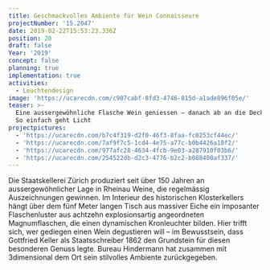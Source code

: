 ```yaml
---
title: Geschmackvolles Ambiente für Wein Connaisseure
projectNumber: '15.2047'
date: 2019-02-22T15:53:23.336Z
position: 20
draft: false
Year: '2019'
concept: false
planning: true
implementation: true
activities:
  - Leuchtendesign
image: 'https://ucarecdn.com/c907cabf-8fd3-4746-815d-a1ade896f05e/'
teaser: >-
  Eine aussergewöhnliche Flasche Wein geniessen – danach ab an die Decke damit.
  So einfach geht Licht
projectpictures:
  - 'https://ucarecdn.com/b7c4f319-d2f0-46f3-8faa-fc0253cf44ec/'
  - 'https://ucarecdn.com/7af9f7c5-1cd4-4e75-a77c-b0b4426a18f2/'
  - 'https://ucarecdn.com/977afc28-4634-4fcb-9e03-a287910f03b6/'
  - 'https://ucarecdn.com/254522db-d2c3-4776-b2c2-b088400af337/'
---
```

Die Staatskellerei Zürich produziert seit über 150 Jahren an aussergewöhnlicher Lage in Rheinau Weine, die regelmässig Auszeichnungen gewinnen. Im Interieur des historischen Klosterkellers hängt über dem fünf Meter langen Tisch aus massiver Eiche ein imposanter Flaschenluster aus achtzehn explosionsartig angeordneten Magnumflaschen, die einen dynamischen Kronleuchter bilden. Hier trifft sich, wer gediegen einen Wein degustieren will – im Bewusstsein, dass Gottfried Keller als Staatsschreiber 1862 den Grundstein für diesen besonderen Genuss legte. Bureau Hindermann hat zusammen mit 3dimensional dem Ort sein stilvolles Ambiente zurückgegeben.
